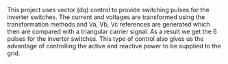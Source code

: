 This project uses vector (dq) control to provide switching pulses for the inverter switches. The current and voltages are transformed using the transformation methods and Va, Vb, Vc references are generated which then are compared with a triangular carrier signal. As a result we get the 6 pulses for the inverter switches. This type of control also gives us the advantage of controlling the active and reactive power to be supplied to the grid. 
